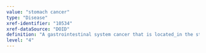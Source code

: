 ```yaml
---
value: "stomach cancer"
type: "Disease"
xref-identifier: "10534"
xref-dataSource: "DOID"
definition: "A gastrointestinal system cancer that is located_in the stomach.|OMIM mapping confirmed by DO. [SN]."
level: "4"
---
```

